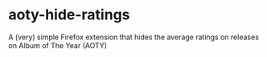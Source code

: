 # aoty-hide-ratings
A (very) simple Firefox extension that hides the average ratings on releases on Album of The Year (AOTY)
